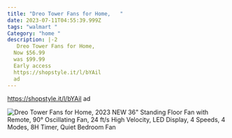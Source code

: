 ```yaml
---
title: "Dreo Tower Fans for Home,   "
date: 2023-07-11T04:55:39.999Z
tags: "walmart "
Category: "home "
description: |-2
   Dreo Tower Fans for Home,   
  Now $56.99
  was $99.99
  Early access 
  https://shopstyle.it/l/bYAil
  ad
---
```

https://shopstyle.it/l/bYAil
ad 

![Dreo Tower Fans for Home, 2023 NEW 36" Standing Floor Fan with Remote, 90° Oscillating Fan, 24 ft/s High Velocity, LED Display, 4 Speeds, 4 Modes, 8H Timer, Quiet Bedroom Fan](https://i5.walmartimages.com/asr/3321fca3-9564-4698-b05b-24c6d2243777.0266cc5eaf9249d42f2761f2109b40ab.jpeg?odnHeight=2000&odnWidth=2000&odnBg=FFFFFF)

<!--EndFragment-->